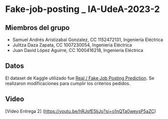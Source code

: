# Fake-job-posting _ IA-UdeA-2023-2

## Miembros del grupo
- Samuel Andrés Aristizabal Gonzalez, CC 1152472131, Ingeniería Eléctrica
- Julitza Daza Zapata, CC 1007230054, Ingeniería Eléctrica
- Juan David López Aguirre, CC 1000416218, Ingeniería Eléctrica

## Datos

El dataset de Kaggle utilizado fue [Real / Fake Job Posting Prediction](https://www.kaggle.com/datasets/shivamb/real-or-fake-fake-jobposting-prediction). Se realizaron modificaciones para cumplir los criterios pedidos.

## Video
[Video Entrega 2] (https://youtu.be/hRJsfE5IjJo?si=o1nQTa0weysP5aZC)
